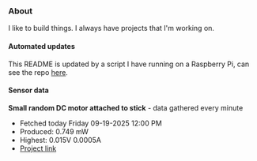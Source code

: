 ### About
I like to build things. I always have projects that I'm working on.

#### Automated updates
This README is updated by a script I have running on a Raspberry Pi, can see the repo [here](https://github.com/jdc-cunningham/raspi-git-repo-updater).

#### Sensor data


**Small random DC motor attached to stick** - data gathered every minute
- Fetched today Friday 09-19-2025 12:00 PM
- Produced: 0.749 mW
- Highest: 0.015V 0.0005A
- [Project link](https://github.com/jdc-cunningham/turbine-raspi)